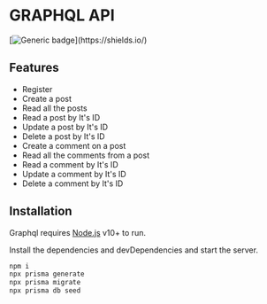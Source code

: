 # GRAPHQL API

[![Generic badge](https://img.shields.io/badge/build-d=====(￣▽￣*)b-green.svg)](https://shields.io/)

## Features

- Register
- Create a post
- Read all the posts
- Read a post by It's ID
-  Update a post by It's ID
- Delete a post by It's ID
- Create a comment on a post
- Read all the comments from a post
- Read a comment by It's ID
- Update a comment by It's ID
- Delete a comment by It's ID

## Installation

Graphql requires [Node.js](https://nodejs.org/) v10+ to run.

Install the dependencies and devDependencies and start the server.

```sh
npm i
npx prisma generate
npx prisma migrate
npx prisma db seed
```
